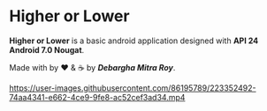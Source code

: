 # Higher or Lower

**Higher or Lower** is a basic android application designed with **API 24 Android 7.0 Nougat**.

Made with by ❤️ & ☕ by ***Debargha Mitra Roy***.

https://user-images.githubusercontent.com/86195789/223352492-74aa4341-e662-4ce9-9fe8-ac52cef3ad34.mp4
